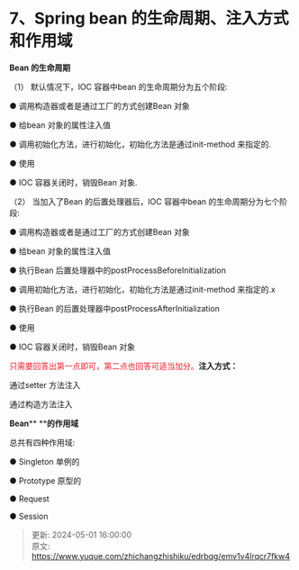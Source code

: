 # 7、Spring bean 的生命周期、注入方式和作用域

**Bean 的生命周期**

（1） 默认情况下，IOC 容器中bean 的生命周期分为五个阶段:



● 调用构造器或者是通过工厂的方式创建Bean 对象



● 给bean 对象的属性注入值



● 调用初始化方法，进行初始化，初始化方法是通过init-method 来指定的.



● 使用



● IOC 容器关闭时，销毁Bean 对象.



（2） 当加入了Bean 的后置处理器后，IOC 容器中bean 的生命周期分为七个阶段:



● 调用构造器或者是通过工厂的方式创建Bean 对象



● 给bean 对象的属性注入值



● 执行Bean 后置处理器中的postProcessBeforeInitialization



● 调用初始化方法，进行初始化，初始化方法是通过init-method 来指定的.x



● 执行Bean 的后置处理器中postProcessAfterInitialization



● 使用



● IOC 容器关闭时，销毁Bean 对象



<font style="color:rgb(233,30,44);">只需要回答出第一点即可，第二点也回答可适当</font><font style="color:rgb(233,30,44);">加分。</font>**注入方式：**

通过setter 方法注入



通过构造方法注入

**Bean**** ****的作用域**

总共有四种作用域:



● Singleton 单例的

  




● Prototype 原型的

● Request

● Session



> 更新: 2024-05-01 16:00:00  
> 原文: <https://www.yuque.com/zhichangzhishiku/edrbqg/emv1v4lrqcr7fkw4>